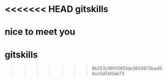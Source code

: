 <<<<<<< HEAD
gitskills
=========
nice to meet you
=======
# gitskills
>>>>>>> 8b253c96f00651de3603673bad84cc0d7a10ab73
